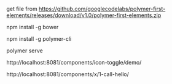 get file from  https://github.com/googlecodelabs/polymer-first-elements/releases/download/v1.0/polymer-first-elements.zip


npm install -g bower

npm install -g polymer-cli

polymer serve

http://localhost:8081/components/icon-toggle/demo/

http://localhost:8081/components/x/1-call-hello/
